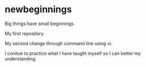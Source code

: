 # newbeginnings
Big things have small beginnings.

My first repository.

My second change through command line using vi.

I conitue to practice what I have taught myself so I can better my
understanding.
